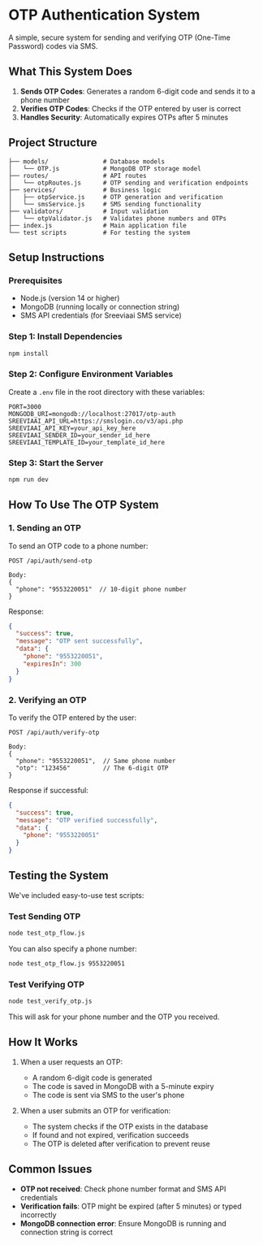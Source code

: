 # OTP Authentication System

A simple, secure system for sending and verifying OTP (One-Time Password) codes via SMS.

## What This System Does

1. **Sends OTP Codes**: Generates a random 6-digit code and sends it to a phone number
2. **Verifies OTP Codes**: Checks if the OTP entered by user is correct
3. **Handles Security**: Automatically expires OTPs after 5 minutes

## Project Structure

```
├── models/               # Database models
│   └── OTP.js            # MongoDB OTP storage model
├── routes/               # API routes
│   └── otpRoutes.js      # OTP sending and verification endpoints
├── services/             # Business logic
│   ├── otpService.js     # OTP generation and verification
│   └── smsService.js     # SMS sending functionality
├── validators/           # Input validation
│   └── otpValidator.js   # Validates phone numbers and OTPs
├── index.js              # Main application file
└── test scripts          # For testing the system
```

## Setup Instructions

### Prerequisites

- Node.js (version 14 or higher)
- MongoDB (running locally or connection string)
- SMS API credentials (for Sreeviaai SMS service)

### Step 1: Install Dependencies

```bash
npm install
```

### Step 2: Configure Environment Variables

Create a `.env` file in the root directory with these variables:

```
PORT=3000
MONGODB_URI=mongodb://localhost:27017/otp-auth
SREEVIAAI_API_URL=https://smslogin.co/v3/api.php
SREEVIAAI_API_KEY=your_api_key_here
SREEVIAAI_SENDER_ID=your_sender_id_here
SREEVIAAI_TEMPLATE_ID=your_template_id_here
```

### Step 3: Start the Server

```bash
npm run dev
```

## How To Use The OTP System

### 1. Sending an OTP

To send an OTP code to a phone number:

```
POST /api/auth/send-otp

Body:
{
  "phone": "9553220051"  // 10-digit phone number
}
```

Response:

```json
{
  "success": true,
  "message": "OTP sent successfully",
  "data": {
    "phone": "9553220051",
    "expiresIn": 300
  }
}
```

### 2. Verifying an OTP

To verify the OTP entered by the user:

```
POST /api/auth/verify-otp

Body:
{
  "phone": "9553220051",  // Same phone number
  "otp": "123456"         // The 6-digit OTP
}
```

Response if successful:

```json
{
  "success": true,
  "message": "OTP verified successfully",
  "data": {
    "phone": "9553220051"
  }
}
```

## Testing the System

We've included easy-to-use test scripts:

### Test Sending OTP

```bash
node test_otp_flow.js
```

You can also specify a phone number:

```bash
node test_otp_flow.js 9553220051
```

### Test Verifying OTP

```bash
node test_verify_otp.js
```

This will ask for your phone number and the OTP you received.

## How It Works

1. When a user requests an OTP:

   - A random 6-digit code is generated
   - The code is saved in MongoDB with a 5-minute expiry
   - The code is sent via SMS to the user's phone

2. When a user submits an OTP for verification:
   - The system checks if the OTP exists in the database
   - If found and not expired, verification succeeds
   - The OTP is deleted after verification to prevent reuse

## Common Issues

- **OTP not received**: Check phone number format and SMS API credentials
- **Verification fails**: OTP might be expired (after 5 minutes) or typed incorrectly
- **MongoDB connection error**: Ensure MongoDB is running and connection string is correct
